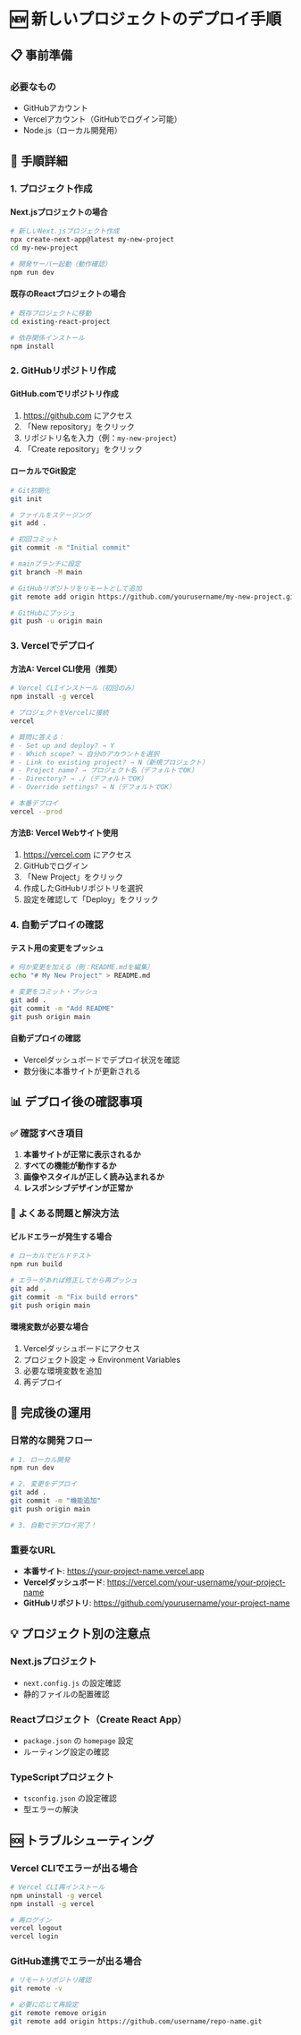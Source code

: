 # 🆕 新しいプロジェクトのデプロイ手順

## 📋 事前準備

### 必要なもの
- GitHubアカウント
- Vercelアカウント（GitHubでログイン可能）
- Node.js（ローカル開発用）

## 🚀 手順詳細

### 1. プロジェクト作成

#### Next.jsプロジェクトの場合
```bash
# 新しいNext.jsプロジェクト作成
npx create-next-app@latest my-new-project
cd my-new-project

# 開発サーバー起動（動作確認）
npm run dev
```

#### 既存のReactプロジェクトの場合
```bash
# 既存プロジェクトに移動
cd existing-react-project

# 依存関係インストール
npm install
```

### 2. GitHubリポジトリ作成

#### GitHub.comでリポジトリ作成
1. https://github.com にアクセス
2. 「New repository」をクリック
3. リポジトリ名を入力（例：`my-new-project`）
4. 「Create repository」をクリック

#### ローカルでGit設定
```bash
# Git初期化
git init

# ファイルをステージング
git add .

# 初回コミット
git commit -m "Initial commit"

# mainブランチに設定
git branch -M main

# GitHubリポジトリをリモートとして追加
git remote add origin https://github.com/yourusername/my-new-project.git

# GitHubにプッシュ
git push -u origin main
```

### 3. Vercelでデプロイ

#### 方法A: Vercel CLI使用（推奨）
```bash
# Vercel CLIインストール（初回のみ）
npm install -g vercel

# プロジェクトをVercelに接続
vercel

# 質問に答える：
# - Set up and deploy? → Y
# - Which scope? → 自分のアカウントを選択
# - Link to existing project? → N（新規プロジェクト）
# - Project name? → プロジェクト名（デフォルトでOK）
# - Directory? → ./（デフォルトでOK）
# - Override settings? → N（デフォルトでOK）

# 本番デプロイ
vercel --prod
```

#### 方法B: Vercel Webサイト使用
1. https://vercel.com にアクセス
2. GitHubでログイン
3. 「New Project」をクリック
4. 作成したGitHubリポジトリを選択
5. 設定を確認して「Deploy」をクリック

### 4. 自動デプロイの確認

#### テスト用の変更をプッシュ
```bash
# 何か変更を加える（例：README.mdを編集）
echo "# My New Project" > README.md

# 変更をコミット・プッシュ
git add .
git commit -m "Add README"
git push origin main
```

#### 自動デプロイの確認
- Vercelダッシュボードでデプロイ状況を確認
- 数分後に本番サイトが更新される

## 📊 デプロイ後の確認事項

### ✅ 確認すべき項目
1. **本番サイトが正常に表示されるか**
2. **すべての機能が動作するか**
3. **画像やスタイルが正しく読み込まれるか**
4. **レスポンシブデザインが正常か**

### 🔧 よくある問題と解決方法

#### ビルドエラーが発生する場合
```bash
# ローカルでビルドテスト
npm run build

# エラーがあれば修正してから再プッシュ
git add .
git commit -m "Fix build errors"
git push origin main
```

#### 環境変数が必要な場合
1. Vercelダッシュボードにアクセス
2. プロジェクト設定 → Environment Variables
3. 必要な環境変数を追加
4. 再デプロイ

## 🎯 完成後の運用

### 日常的な開発フロー
```bash
# 1. ローカル開発
npm run dev

# 2. 変更をデプロイ
git add .
git commit -m "機能追加"
git push origin main

# 3. 自動でデプロイ完了！
```

### 重要なURL
- **本番サイト**: https://your-project-name.vercel.app
- **Vercelダッシュボード**: https://vercel.com/your-username/your-project-name
- **GitHubリポジトリ**: https://github.com/yourusername/your-project-name

## 💡 プロジェクト別の注意点

### Next.jsプロジェクト
- `next.config.js` の設定確認
- 静的ファイルの配置確認

### Reactプロジェクト（Create React App）
- `package.json` の `homepage` 設定
- ルーティング設定の確認

### TypeScriptプロジェクト
- `tsconfig.json` の設定確認
- 型エラーの解決

## 🆘 トラブルシューティング

### Vercel CLIでエラーが出る場合
```bash
# Vercel CLI再インストール
npm uninstall -g vercel
npm install -g vercel

# 再ログイン
vercel logout
vercel login
```

### GitHub連携でエラーが出る場合
```bash
# リモートリポジトリ確認
git remote -v

# 必要に応じて再設定
git remote remove origin
git remote add origin https://github.com/username/repo-name.git
``` 
